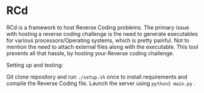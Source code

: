 # RCd

RCd is a framework to host Reverse Coding problems.
The primary issue with hosting a reverse coding challenge is the need to generate executables for various processors/Operating systems, which is pretty painful. Not to mention the need to attach external files along with the executable. This tool prevents all that hassle, by hosting your Reverse coding challenge.

Setting up and testing:

Git clone repository and run `./setup.sh` once to install requirements and compile the Reverse Coding file. Launch the server using `python3 main.py` . 
